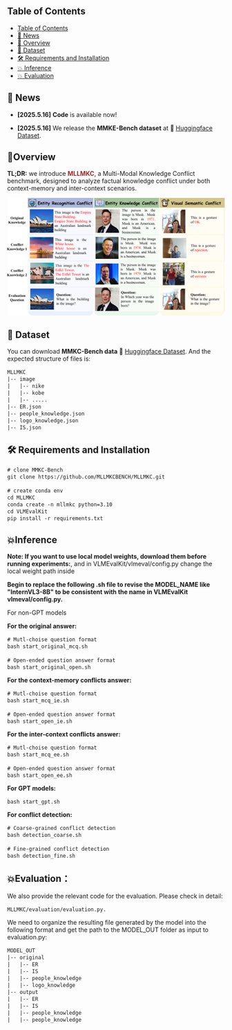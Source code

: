 ## Table of Contents

- [Table of Contents](#table-of-contents)
- [🔔 News](#-news)
- [🌟 Overview](#overview)
- [🤗 Dataset](#-dataset)
- [🛠️ Requirements and Installation](#️-requirements-and-installation)
- [💥 Inference](#training)
- [💥 Evaluation](#training)


## 🔔 News


* **[2025.5.16]**  **Code** is available now!

* **[2025.5.16]**  We release the **MMKE-Bench dataset** at 🤗 [Huggingface Dataset](https://huggingface.co/datasets/starjyf/MLLMKC-datasets).


## 🌟Overview

**TL;DR:** we introduce <span style="color:brown">**MLLMKC**</span>, a  Multi-Modal Knowledge Conflict benchmark, designed to analyze factual knowledge conflict under both context-memory and inter-context scenarios.

<img src="figs\overview.png" width="900px">

</p>

## 🤗 Dataset

You can download **MMKC-Bench data** 🤗 [Huggingface Dataset](https://huggingface.co/datasets/starjyf/MLLMKC-datasets). And the expected structure of files is:

```text
MLLMKC
|-- image
|   |-- nike
|   |-- kobe
|   |-- .....
|-- ER.json
|-- people_knowledge.json
|-- logo_knowledge.json
|-- IS.json
```

## 🛠️ Requirements and Installation

```text
# clone MMKC-Bench
git clone https://github.com/MLLMKCBENCH/MLLMKC.git

# create conda env
cd MLLMKC
conda create -n mllmkc python=3.10
cd VLMEvalKit
pip install -r requirements.txt
```


## 💥Inference
**Note: If you want to use local model weights, download them before running experiments:**, and in VLMEvalKit/vlmeval/config.py change the local weight path inside

**Begin to replace the following .sh file to revise the MODEL_NAME like "InternVL3-8B" to be consistent with the name in VLMEvalKit vlmeval/config.py.**

For non-GPT models

**For the original answer:**
```shell
# Mutl-choise question format
bash start_original_mcq.sh

# Open-ended question answer format 
bash start_original_open.sh
```

**For the context-memory conflicts answer:**
```shell
# Mutl-choise question format
bash start_mcq_ie.sh

# Open-ended question answer format 
bash start_open_ie.sh
```

**For the inter-context conflicts answer:**
```shell
# Mutl-choise question format
bash start_mcq_ee.sh

# Open-ended question answer format 
bash start_open_ee.sh
```

**For GPT models:**
```shell
bash start_gpt.sh
```

**For conflict detection:**
```shell
# Coarse-grained conflict detection
bash detection_coarse.sh

# Fine-grained conflict detection
bash detection_fine.sh
```


## 💥Evaluation：
We also provide the relevant code for the evaluation. Please check in detail: 
```
MLLMKC/evaluation/evaluation.py.
```

We need to organize the resulting file generated by the model into the following format and get the path to the MODEL_OUT folder as input to evaluation.py:
```text
MODEL_OUT
|-- original
|   |-- ER
|   |-- IS
|   |-- people_knowledge
|   |-- logo_knowledge
|-- output
|   |-- ER
|   |-- IS
|   |-- people_knowledge
|   |-- people_knowledge
```



    




